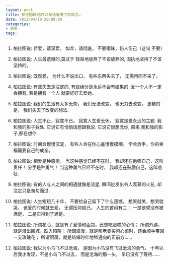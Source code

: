 ```yaml
---
layout: post
title: 柏拉图说过的12句话看懂了你就活…
date: 2011/04/19 20:00:00
categories: 
- 随笔
tags: 
---
```


1. 柏拉图说: 若爱，请深爱， 如弃，请彻底， 不要暧昧，伤人伤己（这句 不要） 

2. 柏拉图说: 人生最遗憾的,莫过于 轻易地放弃了不该放弃的, 固执地坚持了不该坚持的。 

3. 柏拉图说: 既然爱， 为什么不说出口， 有些东西失去了， 无需再回不来了。 

4. 柏拉图说: 有些失去是注定的, 有些缘分是永远不会有结果的. 爱一个人不一定会拥有, 若是拥有一个人 就要好好去爱她。 

5. 柏拉图说: 我们的生活有太多无奈， 我们无法改变， 也无力去改变， 更糟的是， 我们失去了改变的想法. 

6. 柏拉图说: 人生不止，寂寞不已。 寂寞人生爱无休， 寂寞是爱永远的主题. 我和我的影子独处. 它说它有悄悄话想跟我说. 它说它很想念你, 原来,我和我的影子,都在想你 

7. 柏拉图说: 时间会慢慢沉淀， 有些人会在你心底慢慢模糊。 学会放手，你的幸福需要自己的成全。 

8.  柏拉图说: 相爱是种感觉， 当这种感觉已经不在时， 我却还在勉强自己，这叫责任！ 分手是种勇气！ 当这种勇气已经不在时， 我却还在鼓励自己，这叫悲壮. 

9. 柏拉图说: 有的人与人之间的相遇就像是流星, 瞬间迸发出令人羡慕的火花, 却注定只是匆匆而过. 

10. 柏拉图说: 人生短短几十年， 不要给自己留下了什么遗憾， 想笑就笑，想哭就哭， 该爱的时候就去爱， 无谓压抑自己。 人生的苦闷有二： 一是欲望没有被满足， 二是它得到了满足。 

11. 柏拉图说: 所谓花心，就是有了爱情和面包，还想吃蛋糕的心情； 所谓外遇，就是潜出围城，跌入陷阱； 所谓浪漫，就是帮老婆买包心菜时，还会顺手带回一支玫瑰花； 所谓厨房，就是结婚时红地毯通向的正前方…… 

12. 柏拉图说: 我以为小鸟飞不过沧海， 是因为小鸟没有飞过沧海的勇气， 十年以后我才发现，不是小鸟飞不过去， 而是沧海的那一头， 早已没有了等待......
